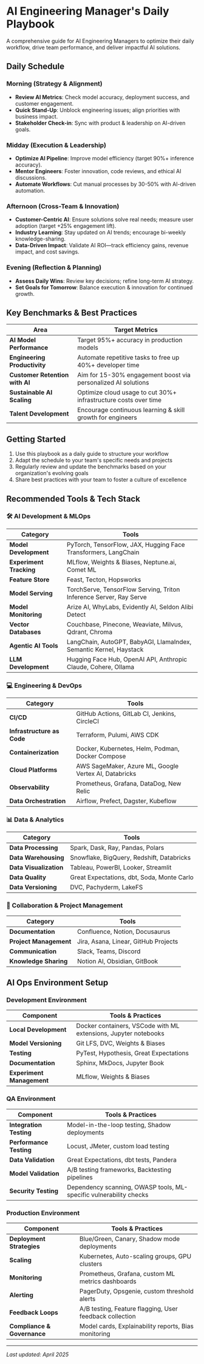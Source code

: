 # AI Engineering Manager's Daily Playbook

A comprehensive guide for AI Engineering Managers to optimize their daily workflow, drive team performance, and deliver impactful AI solutions.

## Daily Schedule

### Morning (Strategy & Alignment)

- **Review AI Metrics**: Check model accuracy, deployment success, and customer engagement.
- **Quick Stand-Up**: Unblock engineering issues; align priorities with business impact.
- **Stakeholder Check-in**: Sync with product & leadership on AI-driven goals.

### Midday (Execution & Leadership)

- **Optimize AI Pipeline**: Improve model efficiency (target 90%+ inference accuracy).
- **Mentor Engineers**: Foster innovation, code reviews, and ethical AI discussions.
- **Automate Workflows**: Cut manual processes by 30-50% with AI-driven automation.

### Afternoon (Cross-Team & Innovation)

- **Customer-Centric AI**: Ensure solutions solve real needs; measure user adoption (target +25% engagement lift).
- **Industry Learning**: Stay updated on AI trends; encourage bi-weekly knowledge-sharing.
- **Data-Driven Impact**: Validate AI ROI—track efficiency gains, revenue impact, and cost savings.

### Evening (Reflection & Planning)

- **Assess Daily Wins**: Review key decisions; refine long-term AI strategy.
- **Set Goals for Tomorrow**: Balance execution & innovation for continued growth.

## Key Benchmarks & Best Practices

| Area | Target Metrics |
|------|---------------|
| **AI Model Performance** | Target 95%+ accuracy in production models |
| **Engineering Productivity** | Automate repetitive tasks to free up 40%+ developer time |
| **Customer Retention with AI** | Aim for 15-30% engagement boost via personalized AI solutions |
| **Sustainable AI Scaling** | Optimize cloud usage to cut 30%+ infrastructure costs over time |
| **Talent Development** | Encourage continuous learning & skill growth for engineers |

## Getting Started

1. Use this playbook as a daily guide to structure your workflow
2. Adapt the schedule to your team's specific needs and projects
3. Regularly review and update the benchmarks based on your organization's evolving goals
4. Share best practices with your team to foster a culture of excellence

## Recommended Tools & Tech Stack

### 🛠️ AI Development & MLOps

| Category | Tools |
|----------|-------|
| **Model Development** | PyTorch, TensorFlow, JAX, Hugging Face Transformers, LangChain |
| **Experiment Tracking** | MLflow, Weights & Biases, Neptune.ai, Comet ML |
| **Feature Store** | Feast, Tecton, Hopsworks |
| **Model Serving** | TorchServe, TensorFlow Serving, Triton Inference Server, Ray Serve |
| **Model Monitoring** | Arize AI, WhyLabs, Evidently AI, Seldon Alibi Detect |
| **Vector Databases** | Couchbase, Pinecone, Weaviate, Milvus, Qdrant, Chroma |
| **Agentic AI Tools** | LangChain, AutoGPT, BabyAGI, LlamaIndex, Semantic Kernel, Haystack |
| **LLM Development** | Hugging Face Hub, OpenAI API, Anthropic Claude, Cohere, Ollama |

### 💻 Engineering & DevOps

| Category | Tools |
|----------|-------|
| **CI/CD** | GitHub Actions, GitLab CI, Jenkins, CircleCI |
| **Infrastructure as Code** | Terraform, Pulumi, AWS CDK |
| **Containerization** | Docker, Kubernetes, Helm, Podman, Docker Compose |
| **Cloud Platforms** | AWS SageMaker, Azure ML, Google Vertex AI, Databricks |
| **Observability** | Prometheus, Grafana, DataDog, New Relic |
| **Data Orchestration** | Airflow, Prefect, Dagster, Kubeflow |

### 📊 Data & Analytics

| Category | Tools |
|----------|-------|
| **Data Processing** | Spark, Dask, Ray, Pandas, Polars |
| **Data Warehousing** | Snowflake, BigQuery, Redshift, Databricks |
| **Data Visualization** | Tableau, PowerBI, Looker, Streamlit |
| **Data Quality** | Great Expectations, dbt, Soda, Monte Carlo |
| **Data Versioning** | DVC, Pachyderm, LakeFS |

### 🤝 Collaboration & Project Management

| Category | Tools |
|----------|-------|
| **Documentation** | Confluence, Notion, Docusaurus |
| **Project Management** | Jira, Asana, Linear, GitHub Projects |
| **Communication** | Slack, Teams, Discord |
| **Knowledge Sharing** | Notion AI, Obsidian, GitBook |

## AI Ops Environment Setup

### Development Environment

| Component | Tools & Practices |
|-----------|-------------------|
| **Local Development** | Docker containers, VSCode with ML extensions, Jupyter notebooks |
| **Model Versioning** | Git LFS, DVC, Weights & Biases |
| **Testing** | PyTest, Hypothesis, Great Expectations |
| **Documentation** | Sphinx, MkDocs, Jupyter Book |
| **Experiment Management** | MLflow, Weights & Biases |

### QA Environment

| Component | Tools & Practices |
|-----------|-------------------|
| **Integration Testing** | Model-in-the-loop testing, Shadow deployments |
| **Performance Testing** | Locust, JMeter, custom load testing |
| **Data Validation** | Great Expectations, dbt tests, Pandera |
| **Model Validation** | A/B testing frameworks, Backtesting pipelines |
| **Security Testing** | Dependency scanning, OWASP tools, ML-specific vulnerability checks |

### Production Environment

| Component | Tools & Practices |
|-----------|-------------------|
| **Deployment Strategies** | Blue/Green, Canary, Shadow mode deployments |
| **Scaling** | Kubernetes, Auto-scaling groups, GPU clusters |
| **Monitoring** | Prometheus, Grafana, custom ML metrics dashboards |
| **Alerting** | PagerDuty, Opsgenie, custom threshold alerts |
| **Feedback Loops** | A/B testing, Feature flagging, User feedback collection |
| **Compliance & Governance** | Model cards, Explainability reports, Bias monitoring |

---

*Last updated: April 2025*
